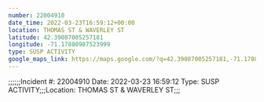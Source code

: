 ```yaml
---
number: 22004910
date_time: 2022-03-23T16:59:12+00:00
location: THOMAS ST & WAVERLEY ST
latitude: 42.39087005257181
longitude: -71.17880987523999
type: SUSP ACTIVITY
google_maps_link: https://maps.google.com/?q=42.39087005257181,-71.17880987523999
---
```


;;;;;;Incident #: 22004910   Date: 2022-03-23 16:59:12   Type: SUSP ACTIVITY;;;Location: THOMAS ST & WAVERLEY ST;;;
